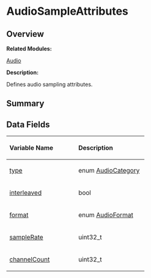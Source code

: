 # AudioSampleAttributes<a name="ZH-CN_TOPIC_0000001054879524"></a>

## **Overview**<a name="section2060457788093529"></a>

**Related Modules:**

[Audio](Audio.md)

**Description:**

Defines audio sampling attributes. 

## **Summary**<a name="section1298702912093529"></a>

## Data Fields<a name="pub-attribs"></a>

<a name="table173914708093529"></a>
<table><thead align="left"><tr id="row581728085093529"><th class="cellrowborder" valign="top" width="50%" id="mcps1.1.3.1.1"><p id="p2093791611093529"><a name="p2093791611093529"></a><a name="p2093791611093529"></a>Variable Name</p>
</th>
<th class="cellrowborder" valign="top" width="50%" id="mcps1.1.3.1.2"><p id="p435400343093529"><a name="p435400343093529"></a><a name="p435400343093529"></a>Description</p>
</th>
</tr>
</thead>
<tbody><tr id="row2134291201093529"><td class="cellrowborder" valign="top" width="50%" headers="mcps1.1.3.1.1 "><p id="p367743456093529"><a name="p367743456093529"></a><a name="p367743456093529"></a><a href="Audio.md#ga658c38c76290ea6c8b9e0a2ddf7d1db4">type</a></p>
</td>
<td class="cellrowborder" valign="top" width="50%" headers="mcps1.1.3.1.2 "><p id="p833667920093529"><a name="p833667920093529"></a><a name="p833667920093529"></a>enum <a href="Audio.md#gaf210d41d152890f3aaf2aaac99bd28d5">AudioCategory</a>&nbsp;</p>
</td>
</tr>
<tr id="row1767801181093529"><td class="cellrowborder" valign="top" width="50%" headers="mcps1.1.3.1.1 "><p id="p1368716618093529"><a name="p1368716618093529"></a><a name="p1368716618093529"></a><a href="Audio.md#gab00c777b594436a4fae1a4bcdad70c6d">interleaved</a></p>
</td>
<td class="cellrowborder" valign="top" width="50%" headers="mcps1.1.3.1.2 "><p id="p1585956213093529"><a name="p1585956213093529"></a><a name="p1585956213093529"></a>bool&nbsp;</p>
</td>
</tr>
<tr id="row179789510093529"><td class="cellrowborder" valign="top" width="50%" headers="mcps1.1.3.1.1 "><p id="p943375702093529"><a name="p943375702093529"></a><a name="p943375702093529"></a><a href="Audio.md#ga441305acec64ee1ed840c8920e167c9e">format</a></p>
</td>
<td class="cellrowborder" valign="top" width="50%" headers="mcps1.1.3.1.2 "><p id="p285490181093529"><a name="p285490181093529"></a><a name="p285490181093529"></a>enum <a href="Audio.md#ga98d5d077cca088ddf77314871474fe59">AudioFormat</a>&nbsp;</p>
</td>
</tr>
<tr id="row1852420094093529"><td class="cellrowborder" valign="top" width="50%" headers="mcps1.1.3.1.1 "><p id="p1292965962093529"><a name="p1292965962093529"></a><a name="p1292965962093529"></a><a href="Audio.md#gaa322b72a4cdf9007c75814853e7ad4af">sampleRate</a></p>
</td>
<td class="cellrowborder" valign="top" width="50%" headers="mcps1.1.3.1.2 "><p id="p420880230093529"><a name="p420880230093529"></a><a name="p420880230093529"></a>uint32_t&nbsp;</p>
</td>
</tr>
<tr id="row268599430093529"><td class="cellrowborder" valign="top" width="50%" headers="mcps1.1.3.1.1 "><p id="p1642174848093529"><a name="p1642174848093529"></a><a name="p1642174848093529"></a><a href="Audio.md#ga9c629d8ad8f0119d9b0acae3f2ed9b78">channelCount</a></p>
</td>
<td class="cellrowborder" valign="top" width="50%" headers="mcps1.1.3.1.2 "><p id="p652878930093529"><a name="p652878930093529"></a><a name="p652878930093529"></a>uint32_t&nbsp;</p>
</td>
</tr>
</tbody>
</table>

